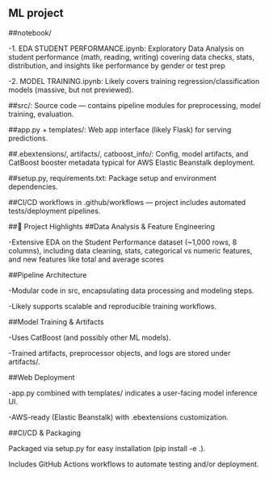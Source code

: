 ## ML project
##notebook/

-1. EDA STUDENT PERFORMANCE.ipynb: Exploratory Data Analysis on student performance (math, reading, writing) covering data checks, stats, distribution, and insights like performance by gender or test prep

-2. MODEL TRAINING.ipynb: Likely covers training regression/classification models (massive, but not previewed).

##src/: Source code — contains pipeline modules for preprocessing, model training, evaluation.

##app.py + templates/: Web app interface (likely Flask) for serving predictions.

##.ebextensions/, artifacts/, catboost_info/: Config, model artifacts, and CatBoost booster metadata typical for AWS Elastic Beanstalk deployment.

##setup.py, requirements.txt: Package setup and environment dependencies.

##CI/CD workflows in .github/workflows — project includes automated tests/deployment pipelines.

##🧩 Project Highlights
##Data Analysis & Feature Engineering

-Extensive EDA on the Student Performance dataset (~1,000 rows, 8 columns), including data cleaning, stats, categorical vs numeric features, and new features like total and average scores 

##Pipeline Architecture

-Modular code in src, encapsulating data processing and modeling steps.

-Likely supports scalable and reproducible training workflows.

##Model Training & Artifacts

-Uses CatBoost (and possibly other ML models).

-Trained artifacts, preprocessor objects, and logs are stored under artifacts/.

##Web Deployment

-app.py combined with templates/ indicates a user-facing model inference UI.

-AWS-ready (Elastic Beanstalk) with .ebextensions customization.

##CI/CD & Packaging

Packaged via setup.py for easy installation (pip install -e .).

Includes GitHub Actions workflows to automate testing and/or deployment.

